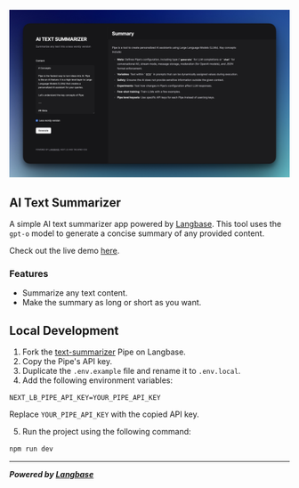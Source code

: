 ![cover](public/text-summarizer.jpg)

## AI Text Summarizer

A simple AI text summarizer app powered by [Langbase](https://langbase.com/). This tool uses the `gpt-o` model to generate a concise summary of any provided content.

Check out the live demo [here](https://text-summarizer.vercel.app/).

### Features

- Summarize any text content.
- Make the summary as long or short as you want.

## Local Development

1. Fork the [text-summarizer](https://beta.langbase.com/langbase/text-summarizer) Pipe on Langbase.
2. Copy the Pipe's API key.
3. Duplicate the `.env.example` file and rename it to `.env.local`.
4. Add the following environment variables:

```
NEXT_LB_PIPE_API_KEY=YOUR_PIPE_API_KEY
```

Replace `YOUR_PIPE_API_KEY` with the copied API key.

5.  Run the project using the following command:

```bash
npm run dev
```

---

**_Powered by [Langbase](https://langbase.com/)_**
